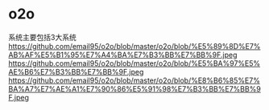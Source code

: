 # o2o
系统主要包括3大系统
https://github.com/email95/o2o/blob/master/o2o/blob/%E5%89%8D%E7%AB%AF%E5%B1%95%E7%A4%BA%E7%B3%BB%E7%BB%9F.jpeg
https://github.com/email95/o2o/blob/master/o2o/blob/%E5%BA%97%E5%AE%B6%E7%B3%BB%E7%BB%9F.jpeg
https://github.com/email95/o2o/blob/master/o2o/blob/%E8%B6%85%E7%BA%A7%E7%AE%A1%E7%90%86%E5%91%98%E7%B3%BB%E7%BB%9F.jpeg
